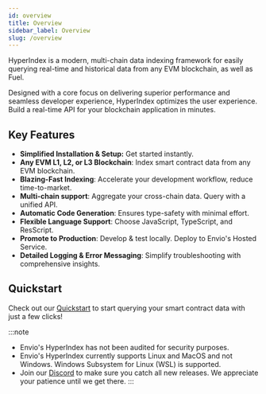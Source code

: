 ```yaml
---
id: overview
title: Overview
sidebar_label: Overview
slug: /overview
---
```


HyperIndex is a modern, multi-chain data indexing framework for easily querying real-time and historical data from any EVM blockchain, as well as Fuel. 

Designed with a core focus on delivering superior performance and seamless developer experience, HyperIndex optimizes the user experience. Build a real-time API for your blockchain application in minutes.

## Key Features

<!-- This version emphasizes the benefits and highlights the specific capabilities of each feature.  -->

- **Simplified Installation & Setup:** Get started instantly.
- **Any EVM L1, L2, or L3 Blockchain**: Index smart contract data from any EVM blockchain.
- **Blazing-Fast Indexing**: Accelerate your development workflow, reduce time-to-market.  
- **Multi-chain support**: Aggregate your cross-chain data. Query with a unified API.
- **Automatic Code Generation**: Ensures type-safety with minimal effort.
- **Flexible Language Support**: Choose JavaScript, TypeScript, and ResScript.
- **Promote to Production**: Develop & test locally. Deploy to Envio's Hosted Service. 
- **Detailed Logging & Error Messaging**: Simplify troubleshooting with comprehensive insights. 

## Quickstart

Check out our [Quickstart](./contract-import.md) to start querying your smart contract data with just a few clicks!


:::note
- Envio's HyperIndex has not been audited for security purposes.
- Envio's HyperIndex currently supports Linux and MacOS and not Windows. Windows Subsystem for Linux (WSL) is supported.
- Join our [Discord](https://discord.gg/Q9qt8gZ2fX) to make sure you catch all new releases. We appreciate your patience until we get there.
:::
